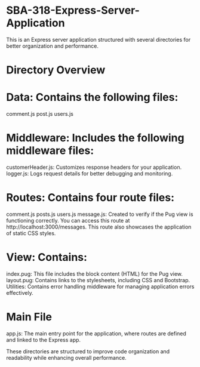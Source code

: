# SBA-318-Express-Server-Application


This is an Express server application structured with several directories for better organization and performance.

# Directory Overview

# Data: Contains the following files:
comment.js
post.js
users.js

# Middleware: Includes the following middleware files:
customerHeader.js: Customizes response headers for your application.
logger.js: Logs request details for better debugging and monitoring.

# Routes: Contains four route files:
comment.js
posts.js
users.js
message.js: Created to verify if the Pug view is functioning correctly. You can access this route at http://localhost:3000/messages. This route also showcases the application of static CSS styles.

# View: Contains:
index.pug: This file includes the block content (HTML) for the Pug view.
layout.pug: Contains links to the stylesheets, including CSS and Bootstrap.
Utilities: Contains error handling middleware for managing application errors effectively.

# Main File
app.js: The main entry point for the application, where routes are defined and linked to the Express app.

These directories are structured to improve code organization and readability while enhancing overall performance.
